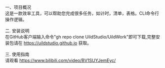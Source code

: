 一、项目概况<br>
这是一款效率工具，可以帮助您完成很多任务，如计时，清单，表格。CLI命令行操作逻辑。<br>
<br>
二. 安装说明<br>
在GitHub客户端输入命令"gh repo clone UildStudio/UildWork"即可下载,完整安装包请在 https://uildstudio.github.io 获取。<br>
<br>
三. 使用指南<br>
请观看 https://www.bilibili.com/video/BV1SUYJemEyc/
